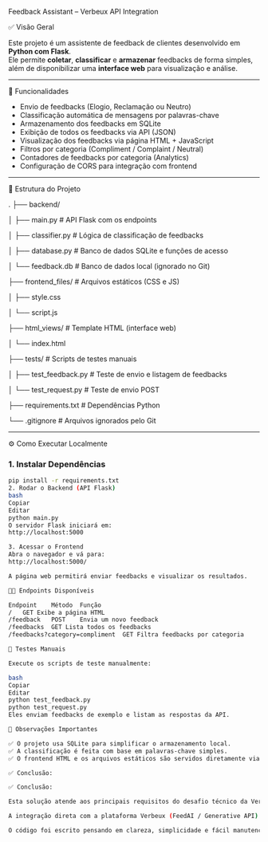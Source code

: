 Feedback Assistant – Verbeux API Integration

✅ Visão Geral

Este projeto é um assistente de feedback de clientes desenvolvido em **Python com Flask**.  
Ele permite **coletar**, **classificar** e **armazenar** feedbacks de forma simples, além de disponibilizar uma **interface web** para visualização e análise.

---

🚀 Funcionalidades

- Envio de feedbacks (Elogio, Reclamação ou Neutro)  
- Classificação automática de mensagens por palavras-chave  
- Armazenamento dos feedbacks em SQLite  
- Exibição de todos os feedbacks via API (JSON)  
- Visualização dos feedbacks via página HTML + JavaScript  
- Filtros por categoria (Compliment / Complaint / Neutral)  
- Contadores de feedbacks por categoria (Analytics)  
- Configuração de CORS para integração com frontend  

---

📂 Estrutura do Projeto

.
├── backend/

│   ├── main.py              # API Flask com os endpoints

│   ├── classifier.py        # Lógica de classificação de feedbacks

│   ├── database.py          # Banco de dados SQLite e funções de acesso

│   └── feedback.db          # Banco de dados local (ignorado no Git)

├── frontend_files/          # Arquivos estáticos (CSS e JS)

│   ├── style.css

│   └── script.js

├── html_views/              # Template HTML (interface web)

│   └── index.html

├── tests/                   # Scripts de testes manuais

│   ├── test_feedback.py     # Teste de envio e listagem de feedbacks

│   └── test_request.py      # Teste de envio POST

├── requirements.txt         # Dependências Python

└── .gitignore               # Arquivos ignorados pelo Git

---

⚙️ Como Executar Localmente

### 1. Instalar Dependências

```bash
pip install -r requirements.txt
2. Rodar o Backend (API Flask)
bash
Copiar
Editar
python main.py
O servidor Flask iniciará em:
http://localhost:5000

3. Acessar o Frontend
Abra o navegador e vá para:
http://localhost:5000/

A página web permitirá enviar feedbacks e visualizar os resultados.

🧑‍💻 Endpoints Disponíveis

Endpoint	Método	Função
/	GET	Exibe a página HTML
/feedback	POST	Envia um novo feedback
/feedbacks	GET	Lista todos os feedbacks
/feedbacks?category=compliment	GET	Filtra feedbacks por categoria

🧪 Testes Manuais

Execute os scripts de teste manualmente:

bash
Copiar
Editar
python test_feedback.py
python test_request.py
Eles enviam feedbacks de exemplo e listam as respostas da API.

🔑 Observações Importantes

✅ O projeto usa SQLite para simplificar o armazenamento local.
✅ A classificação é feita com base em palavras-chave simples.
✅ O frontend HTML e os arquivos estáticos são servidos diretamente via Flask.

✅ Conclusão:

✅ Conclusão:

Esta solução atende aos principais requisitos do desafio técnico da Verbeux, incluindo a criação de uma API funcional, um sistema de classificação automática de feedbacks, armazenamento em banco de dados e uma interface web simples para interação e análise.

A integração direta com a plataforma Verbeux (FeedAI / Generative API) ainda não foi implementada, mas o projeto foi desenvolvido de forma modular, facilitando a inclusão dessa funcionalidade futuramente.

O código foi escrito pensando em clareza, simplicidade e fácil manutenção, cumprindo o objetivo de criar um assistente de feedback funcional.

